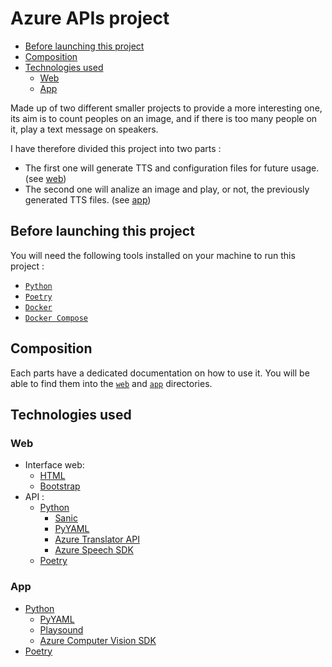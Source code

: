 # Azure APIs project <!-- omit in toc -->

- [Before launching this project](#before-launching-this-project)
- [Composition](#composition)
- [Technologies used](#technologies-used)
  - [Web](#web)
  - [App](#app)

Made up of two different smaller projects to provide a more interesting one, its aim is to count peoples on an image, and if there is too many people on it, play a text message on speakers.

I have therefore divided this project into two parts : 
- The first one will generate TTS and configuration files for future usage. (see [web](web))
- The second one will analize an image and play, or not, the previously generated TTS files. (see [app](app))

## Before launching this project

You will need the following tools installed on your machine to run this project :
- [`Python`](https://www.python.org/)
- [`Poetry`](https://github.com/python-poetry/poetry)
- [`Docker`](https://www.docker.com/)
- [`Docker Compose`](https://docs.docker.com/compose/)

## Composition

Each parts have a dedicated documentation on how to use it. You will be able to find them into the [`web`](web) and [`app`](app) directories.

## Technologies used

### Web

- Interface web:
  - [HTML](https://developer.mozilla.org/fr/docs/Web/HTML)
  - [Bootstrap](https://getbootstrap.com/)
- API :
  - [Python](https://www.python.org/)
    - [Sanic](https://sanicframework.org/en/)
    - [PyYAML](https://pyyaml.org/)
    - [Azure Translator API](https://azure.microsoft.com/fr-fr/services/cognitive-services/translator/)
    - [Azure Speech SDK](https://docs.microsoft.com/fr-fr/azure/cognitive-services/speech-service/speech-sdk?tabs=linux%2Cubuntu%2Cios-xcode%2Cmac-xcode%2Candroid-studio)
  - [Poetry](https://github.com/python-poetry/poetry)

### App

- [Python](https://www.python.org/)
  - [PyYAML](https://pyyaml.org/)
  - [Playsound](https://github.com/TaylorSMarks/playsound)
  - [Azure Computer Vision SDK](https://docs.microsoft.com/fr-fr/azure/cognitive-services/computer-vision/)
- [Poetry](https://github.com/python-poetry/poetry)
